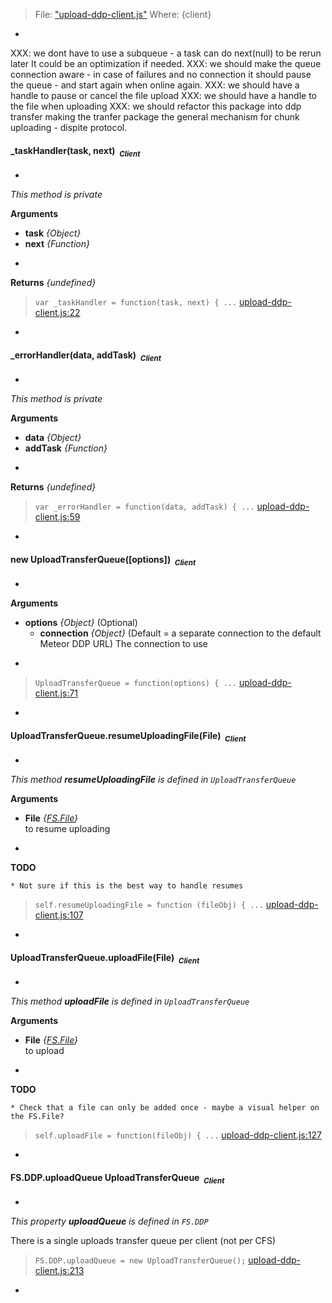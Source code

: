 > File: ["upload-ddp-client.js"](upload-ddp-client.js)
> Where: {client}

-
XXX: we dont have to use a subqueue - a task can do next(null) to be rerun later
It could be an optimization if needed.
XXX: we should make the queue connection aware - in case of failures and no
connection it should pause the queue - and start again when online again.
XXX: we should have a handle to pause or cancel the file upload
XXX: we should have a handle to the file when uploading
XXX: we should refactor this package into ddp transfer making the tranfer
package the general mechanism for chunk uploading - dispite protocol.

#### <a name="_taskHandler"></a>_taskHandler(task, next)&nbsp;&nbsp;<sub><i>Client</i></sub> ####
-
*This method is private*

__Arguments__

* __task__ *{Object}*  
* __next__ *{Function}*  

-

__Returns__  *{undefined}*


> ```var _taskHandler = function(task, next) { ...``` [upload-ddp-client.js:22](upload-ddp-client.js#L22)

-

#### <a name="_errorHandler"></a>_errorHandler(data, addTask)&nbsp;&nbsp;<sub><i>Client</i></sub> ####
-
*This method is private*

__Arguments__

* __data__ *{Object}*  
* __addTask__ *{Function}*  

-

__Returns__  *{undefined}*


> ```var _errorHandler = function(data, addTask) { ...``` [upload-ddp-client.js:59](upload-ddp-client.js#L59)

-

#### <a name="UploadTransferQueue"></a>new UploadTransferQueue([options])&nbsp;&nbsp;<sub><i>Client</i></sub> ####
-

__Arguments__

* __options__ *{Object}*    (Optional)
    - __connection__ *{Object}*    (Default = a separate connection to the default Meteor DDP URL)
The connection to use

-

> ```UploadTransferQueue = function(options) { ...``` [upload-ddp-client.js:71](upload-ddp-client.js#L71)

-

#### <a name="UploadTransferQueue.resumeUploadingFile"></a>UploadTransferQueue.resumeUploadingFile(File)&nbsp;&nbsp;<sub><i>Client</i></sub> ####
-
*This method __resumeUploadingFile__ is defined in `UploadTransferQueue`*

__Arguments__

* __File__ *{[FS.File](#FS.File)}*  
to resume uploading

-

__TODO__
```
* Not sure if this is the best way to handle resumes
```

> ```self.resumeUploadingFile = function (fileObj) { ...``` [upload-ddp-client.js:107](upload-ddp-client.js#L107)

-

#### <a name="UploadTransferQueue.uploadFile"></a>UploadTransferQueue.uploadFile(File)&nbsp;&nbsp;<sub><i>Client</i></sub> ####
-
*This method __uploadFile__ is defined in `UploadTransferQueue`*

__Arguments__

* __File__ *{[FS.File](#FS.File)}*  
to upload

-

__TODO__
```
* Check that a file can only be added once - maybe a visual helper on the FS.File?
```

> ```self.uploadFile = function(fileObj) { ...``` [upload-ddp-client.js:127](upload-ddp-client.js#L127)

-

#### <a name="FS.DDP.uploadQueue"></a>FS.DDP.uploadQueue UploadTransferQueue&nbsp;&nbsp;<sub><i>Client</i></sub> ####
-
*This property __uploadQueue__ is defined in `FS.DDP`*


There is a single uploads transfer queue per client (not per CFS)

> ```FS.DDP.uploadQueue = new UploadTransferQueue();``` [upload-ddp-client.js:213](upload-ddp-client.js#L213)

-
